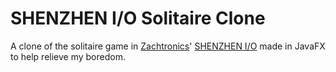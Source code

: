 # SHENZHEN I/O Solitaire Clone
A clone of the solitaire game in [Zachtronics](http://www.zachtronics.com/)' [SHENZHEN I/O](http://www.zachtronics.com/shenzhen-io/) made in JavaFX to help relieve my boredom.
